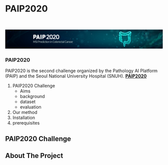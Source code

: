 # PAIP2020


<br />
<p align="center">
    <a href="https://paip2020.grand-challenge.org">
        <img src="images/logo.jpg" alt="Logo">
    </a>
    <h3>PAIP2020</h3>
    PAIP2020 is the second challenge organized by the Pathology AI Platform (PAIP) and the Seoul National University Hospital (SNUH).
    <a href="https://paip2020.grand-challenge.org"><strong>PAIP2020</strong></a>
</p>

<!--Table of Contents--!>

<ol>
    <li>
        PAIP2020 Challenge
        <ul>
            <li>Aims</li>
            <li>background</li>
            <li>dataset</li>
            <li>evaluation</li>
        </ul>
    </li>
    <li>
        Our method
    </li>
    <li>
        Installation
    </li>
    <li>
        prerequisites
    </li>
</ol>

<!--PAIP2020 challenge-->
## PAIP2020 Challenge
<!-- ABOUT THE PROJECT -->
## About The Project


